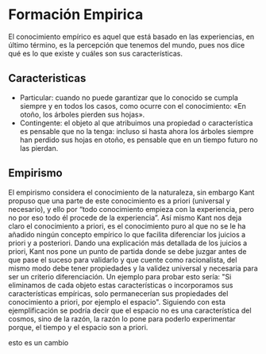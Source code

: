 # Formación Empirica
El conocimiento empírico es aquel que está basado en las experiencias, en último término, 
es la percepción que tenemos del mundo, pues nos dice qué es lo que existe y cuáles son 
sus características.

## Caracteristicas
* Particular: cuando no puede garantizar que lo conocido se cumpla siempre y en todos los casos, como ocurre con el conocimiento: «En otoño, los árboles pierden sus hojas».
* Contingente: el objeto al que atribuimos una propiedad o característica es pensable que no la tenga: incluso si hasta ahora los árboles siempre han perdido sus hojas en otoño, es pensable que en un tiempo futuro no las pierdan.

## Empirismo

El empirismo considera el conocimiento de la naturaleza, sin embargo Kant propuso que una parte de este conocimiento es a priori (universal y necesario), y ello por “todo conocimiento empieza con la experiencia, pero no por eso todo él procede de la experiencia”. Así mismo Kant nos deja claro el conocimiento a priori, es el conocimiento puro al que no se le ha añadido ningún concepto empírico lo que facilita diferenciar los juicios a priori y a posteriori. Dando una explicación más detallada de los juicios a priori, Kant nos pone un punto de partida donde se debe juzgar antes de que pase el suceso para validarlo y que cuente como racionalista, del mismo modo debe tener propiedades y la validez universal y necesaria para ser un criterio diferenciación. Un ejemplo para probar esto sería: "Si eliminamos de cada objeto estas características o incorporamos sus características empíricas, solo permanecerían sus propiedades del conocimiento a priori, por ejemplo el espacio". Siguiendo con esta ejemplificación se podría decir que el espacio no es una característica del cosmos, sino de la razón, la razón lo pone para poderlo experimentar porque, el tiempo y el espacio son a priori.

esto es un cambio
